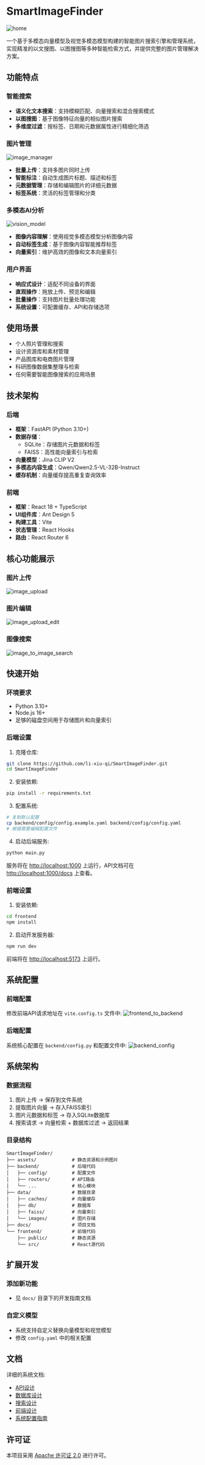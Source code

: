 # SmartImageFinder

![home](assets/images/home.png)

一个基于多模态向量模型及视觉多模态模型构建的智能图片搜索引擎和管理系统，实现精准的以文搜图、以图搜图等多种智能检索方式，并提供完整的图片管理解决方案。

## 功能特点

### 智能搜索

- **语义化文本搜索**：支持模糊匹配、向量搜索和混合搜索模式
- **以图搜图**：基于图像特征向量的相似图片搜索
- **多维度过滤**：按标签、日期和元数据属性进行精细化筛选

### 图片管理

![image_manager](assets/images/image_manager.png)

- **批量上传**：支持多图片同时上传
- **智能标注**：自动生成图片标题、描述和标签
- **元数据管理**：存储和编辑图片的详细元数据
- **标签系统**：灵活的标签管理和分类

### 多模态AI分析

![vision_model](assets/images/vision_model.png)

- **图像内容理解**：使用视觉多模态模型分析图像内容
- **自动标签生成**：基于图像内容智能推荐标签
- **向量索引**：维护高效的图像和文本向量索引

### 用户界面

- **响应式设计**：适配不同设备的界面
- **直观操作**：拖放上传、预览和编辑
- **批量操作**：支持图片批量处理功能
- **系统设置**：可配置缓存、API和存储选项

## 使用场景

- 个人照片管理和搜索
- 设计资源库和素材管理
- 产品图库和电商图片管理
- 科研图像数据集整理与检索
- 任何需要智能图像搜索的应用场景

## 技术架构

### 后端

- **框架**：FastAPI (Python 3.10+)
- **数据存储**：
  - SQLite：存储图片元数据和标签
  - FAISS：高性能向量索引与检索
- **向量模型**：Jina CLIP V2
- **多模态内容生成**：Qwen/Qwen2.5-VL-32B-Instruct
- **缓存机制**：向量缓存提高重复查询效率

### 前端

- **框架**：React 18 + TypeScript
- **UI组件库**：Ant Design 5
- **构建工具**：Vite
- **状态管理**：React Hooks
- **路由**：React Router 6

## 核心功能展示

### 图片上传

![image_upload](assets/images/image_upload.png)

### 图片编辑

![image_upload_edit](assets/images/image_upload_edit.png)

### 图像搜索

![image_to_image_search](assets/images/image_to_image_search.png)

## 快速开始

### 环境要求

- Python 3.10+
- Node.js 16+
- 足够的磁盘空间用于存储图片和向量索引

### 后端设置

1. 克隆仓库:

```bash
git clone https://github.com/li-xiu-qi/SmartImageFinder.git
cd SmartImageFinder
```

2. 安装依赖:

```bash
pip install -r requirements.txt
```

3. 配置系统:

```bash
# 复制默认配置
cp backend/config/config.example.yaml backend/config/config.yaml
# 根据需要编辑配置文件
```

4. 启动后端服务:

```bash
python main.py
```

服务将在 <http://localhost:1000> 上运行，API文档可在 <http://localhost:1000/docs> 上查看。

### 前端设置

1. 安装依赖:

```bash
cd frontend
npm install
```

2. 启动开发服务器:

```bash
npm run dev
```

前端将在 <http://localhost:5173> 上运行。

## 系统配置

### 前端配置

修改前端API请求地址在 `vite.config.ts` 文件中:
![frontend_to_backend](assets/images/frontend_to_backend.png)

### 后端配置

系统核心配置在 `backend/config.py` 和配置文件中:
![backend_config](assets/images/backend_config.png)

## 系统架构

### 数据流程

1. 图片上传 → 保存到文件系统
2. 提取图片向量 → 存入FAISS索引
3. 图片元数据和标签 → 存入SQLite数据库
4. 搜索请求 → 向量检索 + 数据库过滤 → 返回结果

### 目录结构

```
SmartImageFinder/
├── assets/             # 静态资源和示例图片
├── backend/            # 后端代码
│   ├── config/         # 配置文件
│   ├── routers/        # API路由
│   └── ...             # 核心模块
├── data/               # 数据目录
│   ├── caches/         # 向量缓存
│   ├── db/             # 数据库
│   ├── faiss/          # 向量索引
│   └── images/         # 图片存储
├── docs/               # 项目文档
└── frontend/           # 前端代码
    ├── public/         # 静态资源
    └── src/            # React源代码
```

## 扩展开发

### 添加新功能

- 见 `docs/` 目录下的开发指南文档

### 自定义模型

- 系统支持自定义替换向量模型和视觉模型
- 修改 `config.yaml` 中的相关配置

## 文档

详细的系统文档:

- [API设计](docs/api_design.md)
- [数据库设计](docs/database_design.md)
- [搜索设计](docs/search_design.md)
- [前端设计](docs/frontend_design.md)
- [系统配置指南](docs/config_guide.md)

## 许可证

本项目采用 [Apache 许可证 2.0](LICENSE) 进行许可。
